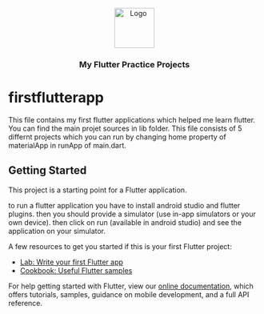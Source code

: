 <!-- PROJECT LOGO -->
<br />
<div align="center">
  <a href="https://github.com/niloufarmj/flutter-prectice">
    <img src="rreadme-images/logo.png" alt="Logo" width="80" height="80">
  </a>

  <h3 align="center">My Flutter Practice Projects</h3>
</div>

# firstflutterapp

This file contains my first flutter applications which helped me learn flutter.
You can find the main projet sources in lib folder. 
This file consists of 5 differnt projects which you can run by changing home property of materialApp in runApp of main.dart.

## Getting Started

This project is a starting point for a Flutter application.

to run a flutter application you have to install android studio and flutter plugins. then you should provide a simulator (use in-app simulators or your own device). then click on run (available in android studio) and see the application on your simulator.

A few resources to get you started if this is your first Flutter project:

- [Lab: Write your first Flutter app](https://flutter.dev/docs/get-started/codelab)
- [Cookbook: Useful Flutter samples](https://flutter.dev/docs/cookbook)

For help getting started with Flutter, view our
[online documentation](https://flutter.dev/docs), which offers tutorials,
samples, guidance on mobile development, and a full API reference.
